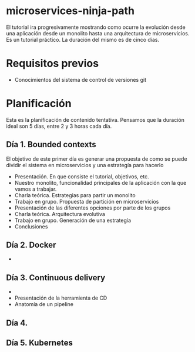 # microservices-ninja-path

El tutorial ira progresivamente mostrando como ocurre la evolución desde una aplicación desde un monolito hasta una arquitectura de microservicios. Es un tutorial práctico. La duración del mismo es de cinco días.

# Requisitos previos

* Conocimientos del sistema de control de versiones git 

# Planificación

Esta es la planificación de contenido tentativa. Pensamos que la duración ideal son 5 días, entre 2 y 3 horas cada día.

## Día 1. Bounded contexts

El objetivo de este primer día es generar una propuesta de como se puede dividir el sistema en microservicios y una estrategía para hacerlo

*  Presentación. En que consiste el tutorial, objetivos, etc.
*  Nuestro monolito, funcionalidad principales de la aplicación con la que vamos a trabajar.
*  Charla teórica. Estrategias para partir un monolito
*  Trabajo en grupo. Propuesta de partición en microservicios
*  Presentación de las diferentes opciones por parte de los grupos
*  Charla teórica. Arquitectura evolutiva
*  Trabajo en grupo. Generación de una estrategía
*  Conclusiones

## Día 2. Docker

* 


## Día 3. Continuous delivery

* 
* Presentación de la herramienta de CD
* Anatomía de un pipeline


## Día 4. 


## Día 5. Kubernetes
